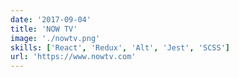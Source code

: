 ```yaml
---
date: '2017-09-04'
title: 'NOW TV'
image: './nowtv.png'
skills: ['React', 'Redux', 'Alt', 'Jest', 'SCSS']
url: 'https://www.nowtv.com'
---
```

